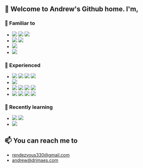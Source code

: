 ## 👋 Welcome to Andrew's Github home. I'm,

### 🤖 Familiar to

- <img src="https://img.shields.io/badge/Javascript-F7DF1E?style=plastic&logo=Javascript&logoColor=white"/> <img src="https://img.shields.io/badge/Node.js-339933?style=plastic&logo=Node.js&logoColor=white"/> <img src="https://img.shields.io/badge/Express-181717?style=plastic&logo=Express&logoColor=white"/>
- <img src="https://img.shields.io/badge/Python-3776AB?style=plastic&logo=Python&logoColor=white"/> <img src="https://img.shields.io/badge/Flask-000000?style=plastic&logo=Flask&logoColor=white"/>
- <img src="https://img.shields.io/badge/React-61DAFB?style=plastic&logo=React&logoColor=white"/>
- <img src="https://img.shields.io/badge/MySql-4479A1?style=plastic&logo=MySql&logoColor=white"/>

### 👀 Experienced


- <img src="https://img.shields.io/badge/Typescript-3178C6?style=plastic&logo=Typescript&logoColor=white"/> <img src="https://img.shields.io/badge/C-A8B9CC?style=plastic&logo=C&logoColor=white"/> <img src="https://img.shields.io/badge/Solidity-363636?style=plastic&logo=Solidity&logoColor=white"/> <img src="https://img.shields.io/badge/Ethereum-3C3C3D?style=plastic&logo=Ethereum&logoColor=white"/>
- <img src="https://img.shields.io/badge/PostgreSQL-4169E1?style=plastic&logo=PostgreSQL&logoColor=white"/>
- <img src="https://img.shields.io/badge/Notion-000000?style=plastic&logo=Notion&logoColor=white"/> <img src="https://img.shields.io/badge/Github-181717?style=plastic&logo=Github&logoColor=white"/> <img src="https://img.shields.io/badge/Postman-FF6C37?style=plastic&logo=Postman&logoColor=white"/> <img src="https://img.shields.io/badge/Jira-0052CC?style=plastic&logo=Jira&logoColor=white"/>
- <img src="https://img.shields.io/badge/VSCode-007ACC?style=plastic&logo=VisualStudioCode&logoColor=white"/> <img src="https://img.shields.io/badge/PyCharm-000000?style=plastic&logo=PyCharm&logoColor=white"/> <img src="https://img.shields.io/badge/IntelliJ%20IDEA-000000?style=plastic&logo=IntelliJ%20IDEA&logoColor=white"/> <img src="https://img.shields.io/badge/Docker-2496ED?style=plastic&logo=Docker&logoColor=white"/>
                                                                                                               

### 🌱 Recently learning
- <img src="https://img.shields.io/badge/Java-000000?style=plastic&logo=Java&logoColor=white"/> <img src="https://img.shields.io/badge/Spring-6DB33F?style=plastic&logo=Spring&logoColor=white"/>
- <img src="https://img.shields.io/badge/AWS-232F3E?style=plastic&logo=amazon aws&logoColor=white"/>



## 📫 You can reach me to
  - rendezvous330@gmail.com
  - andrew@drimaes.com
